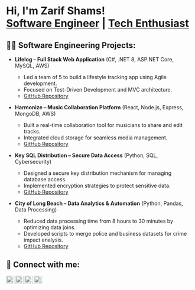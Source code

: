 # Hi, I'm Zarif Shams!<br>[Software Engineer](https://github.com/zarifshams) | [Tech Enthusiast](https://www.linkedin.com/in/zarifshams)

## 👨‍💻 Software Engineering Projects:

- **Lifelog – Full Stack Web Application** (C#, .NET 8, ASP.NET Core, MySQL, AWS)
  - Led a team of 5 to build a lifestyle tracking app using Agile development.
  - Focused on Test-Driven Development and MVC architecture.
  - [GitHub Repository](https://github.com/your-lifelog-repo)

- **Harmonize – Music Collaboration Platform** (React, Node.js, Express, MongoDB, AWS)
  - Built a real-time collaboration tool for musicians to share and edit tracks.
  - Integrated cloud storage for seamless media management.
  - [GitHub Repository](https://github.com/your-harmonize-repo)

- **Key SQL Distribution – Secure Data Access** (Python, SQL, Cybersecurity)
  - Designed a secure key distribution mechanism for managing database access.
  - Implemented encryption strategies to protect sensitive data.
  - [GitHub Repository](https://github.com/your-keysql-repo)

- **City of Long Beach – Data Analytics & Automation** (Python, Pandas, Data Processing)
  - Reduced data processing time from 8 hours to 30 minutes by optimizing data joins.
  - Developed scripts to merge police and business datasets for crime impact analysis.
  - [GitHub Repository](https://github.com/your-citylongbeach-repo)

## 🤳 Connect with me:

[<img align="left" alt="JoshMadakor | YouTube" width="22px" src="https://cdn.jsdelivr.net/npm/simple-icons@v3/icons/youtube.svg" />][youtube]
[<img align="left" alt="JoshMadakor | Twitter" width="22px" src="https://cdn.jsdelivr.net/npm/simple-icons@v3/icons/twitter.svg" />][twitter]
[<img align="left" alt="JoshMadakor | LinkedIn" width="22px" src="https://cdn.jsdelivr.net/npm/simple-icons@v3/icons/linkedin.svg" />][linkedin]
[<img align="left" alt="JoshMadakor | Instagram" width="22px" src="https://cdn.jsdelivr.net/npm/simple-icons@v3/icons/instagram.svg" />][instagram]

[twitter]: https://twitter.com/joshmadakor
[youtube]: https://www.youtube.com/c/joshmadakor
[instagram]: https://www.instagram.com/joshmadakor/
[linkedin]: https://linkedin.com/in/joshmadakor
